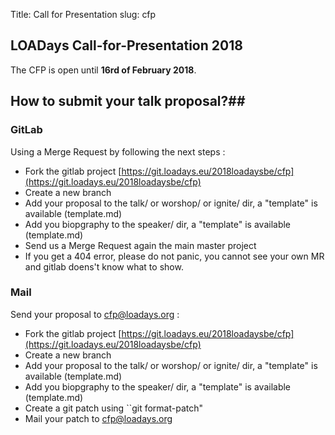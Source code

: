 Title: Call for Presentation
slug: cfp

## LOADays Call-for-Presentation 2018 ##
The CFP is open until __16rd of February 2018__.


## How to submit your talk proposal?##


### GitLab ###

Using a Merge Request by following the next steps :

-   Fork the gitlab project [https://git.loadays.eu/2018loadaysbe/cfp](https://git.loadays.eu/2018loadaysbe/cfp)
-   Create a new branch
-   Add your proposal to the talk/ or worshop/ or ignite/ dir, a "template" is available (template.md)
-   Add you biopgraphy to the speaker/ dir, a "template" is available (template.md)
-   Send us a Merge Request again the main master project
-   If you get a 404 error, please do not panic, you cannot see your own MR and gitlab doens't know what to show.


### Mail ###
Send your proposal to [cfp@loadays.org](mailto:cfp@loadays.org) :

-   Fork the gitlab project [https://git.loadays.eu/2018loadaysbe/cfp](https://git.loadays.eu/2018loadaysbe/cfp)
-   Create a new branch
-   Add your proposal to the talk/ or worshop/ or ignite/ dir, a "template" is available (template.md)
-   Add you biopgraphy to the speaker/ dir, a "template" is available (template.md)
-   Create a git patch using ``git format-patch"
-   Mail your patch to [cfp@loadays.org](mailto:cfp@loadays.org)



